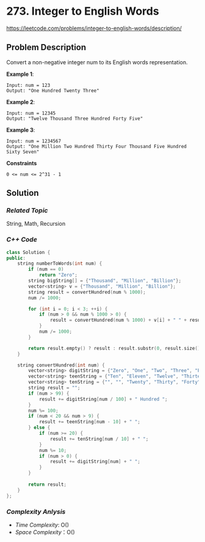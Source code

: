 # 273. Integer to English Words
https://leetcode.com/problems/integer-to-english-words/description/

## Problem Description

Convert a non-negative integer num to its English words representation.


**Example 1**:
```
Input: num = 123
Output: "One Hundred Twenty Three"
```
**Example 2**:
```
Input: num = 12345
Output: "Twelve Thousand Three Hundred Forty Five"
```
**Example 3**:
```
Input: num = 1234567
Output: "One Million Two Hundred Thirty Four Thousand Five Hundred Sixty Seven"
```

**Constraints**
```
0 <= num <= 2^31 - 1
```

## Solution

### _Related Topic_
   String, Math, Recursion

### _C++ Code_
```cpp
class Solution {
public:
    string numberToWords(int num) {
        if (num == 0)
            return "Zero";
        string bigString[] = {"Thousand", "Million", "Billion"};
        vector<string> v = {"Thousand", "Million", "Billion"};
        string result = convertHundred(num % 1000);
        num /= 1000;

        for (int i = 0; i < 3; ++i) {
            if (num > 0 && num % 1000 > 0) {
                result = convertHundred(num % 1000) + v[i] + " " + result;
            }
            num /= 1000;
        }

        return result.empty() ? result : result.substr(0, result.size() - 1);
    }

    string convertHundred(int num) {
        vector<string> digitString = {"Zero", "One", "Two", "Three", "Four", "Five", "Six", "Seven", "Eight", "Nine"};
        vector<string> teenString = {"Ten", "Eleven", "Twelve", "Thirteen", "Fourteen", "Fifteen", "Sixteen", "Seventeen", "Eighteen", "Nineteen"};
        vector<string> tenString = {"", "", "Twenty", "Thirty", "Forty", "Fifty", "Sixty", "Seventy", "Eighty", "Ninety"};
        string result = "";
        if (num > 99) {
            result += digitString[num / 100] + " Hundred ";
        }
        num %= 100;
        if (num < 20 && num > 9) {
            result += teenString[num - 10] + " ";
        } else {
            if (num >= 20) {
                result += tenString[num / 10] + " ";
            }
            num %= 10;
            if (num > 0) {
                result += digitString[num] + " ";
            }
        }
        
        return result;
    }
};
```

### _Complexity Anlysis_
- _Time Complexity_: O()
- _Space Complexity_：O()
